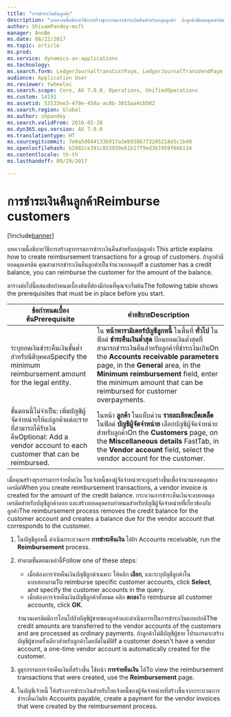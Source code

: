 ```yaml
---
title: "การชำระเงินคืนลูกค้า"
description: "บทความนี้อธิบายวิธีการสร้างธุรกรรมการชำระเงินคืนสำหรับกลุ่มลูกค้า  ถ้าลูกค้ามียอดดุลเครดิต คุณสามารถชำระเงินคืนลูกค้าเป็นจำนวนยอดดุล"
author: ShivamPandey-msft
manager: AnnBe
ms.date: 08/22/2017
ms.topic: article
ms.prod: 
ms.service: dynamics-ax-applications
ms.technology: 
ms.search.form: LedgerJournalTransCustPaym, LedgerJournalTransVendPaym
audience: Application User
ms.reviewer: twheeloc
ms.search.scope: Core, AX 7.0.0, Operations, UnifiedOperations
ms.custom: 14191
ms.assetid: 53533ee3-470e-458a-ac8b-3815aa4cb502
ms.search.region: Global
ms.author: shpandey
ms.search.validFrom: 2016-02-28
ms.dyn365.ops.version: AX 7.0.0
ms.translationtype: HT
ms.sourcegitcommit: 7e0a5d044133b917a3eb9386773205218e5c1b40
ms.openlocfilehash: b2882ce391c853939e51b27f9ed3b7459f66b134
ms.contentlocale: th-th
ms.lasthandoff: 09/29/2017

---
```


# <a name="reimburse-customers"></a><span data-ttu-id="bb33b-104">การชำระเงินคืนลูกค้า</span><span class="sxs-lookup"><span data-stu-id="bb33b-104">Reimburse customers</span></span>

[!include[banner](../includes/banner.md)]


<span data-ttu-id="bb33b-105">บทความนี้อธิบายวิธีการสร้างธุรกรรมการชำระเงินคืนสำหรับกลุ่มลูกค้า </span><span class="sxs-lookup"><span data-stu-id="bb33b-105">This article explains how to create reimbursement transactions for a group of customers.</span></span> <span data-ttu-id="bb33b-106">ถ้าลูกค้ามียอดดุลเครดิต คุณสามารถชำระเงินคืนลูกค้าเป็นจำนวนยอดดุล</span><span class="sxs-lookup"><span data-stu-id="bb33b-106">If a customer has a credit balance, you can reimburse the customer for the amount of the balance.</span></span> 

<span data-ttu-id="bb33b-107">ตารางต่อไปนี้แสดงข้อกำหนดเบื้องต้นที่ต้องมีก่อนที่คุณจะเริ่มต้น</span><span class="sxs-lookup"><span data-stu-id="bb33b-107">The following table shows the prerequisites that must be in place before you start.</span></span>

| <span data-ttu-id="bb33b-108">ข้อกำหนดเบื้องต้น</span><span class="sxs-lookup"><span data-stu-id="bb33b-108">Prerequisite</span></span>                                                            | <span data-ttu-id="bb33b-109">คำอธิบาย</span><span class="sxs-lookup"><span data-stu-id="bb33b-109">Description</span></span>                                                                                                                                                                                 |
|-------------------------------------------------------------------------|---------------------------------------------------------------------------------------------------------------------------------------------------------------------------------------------|
| <span data-ttu-id="bb33b-110">ระบุยอดเงินชำระคืนเงินขั้นต่ำสำหรับนิติบุคคล</span><span class="sxs-lookup"><span data-stu-id="bb33b-110">Specify the minimum reimbursement amount for the legal entity.</span></span>          | <span data-ttu-id="bb33b-111">ใน **หน้าพารามิเตอร์บัญชีลูกหนี้** ในพื้นที่ **ทั่วไป** ในฟิลด์ **ชำระคืนเงินต่ำสุด** ป้อนยอดเงินต่ำสุดที่สามารถชำระเงินคืนสำหรับลูกค้าที่ชำระเงินเกิน</span><span class="sxs-lookup"><span data-stu-id="bb33b-111">On the **Accounts receivable parameters** page, in the **General** area, in the **Minimum reimbursement** field, enter the minimum amount that can be reimbursed for customer overpayments.</span></span> |
| <span data-ttu-id="bb33b-112">ขั้นตอนนี้ไม่จำเป็น: เพิ่มบัญชีผู้จัดจำหน่ายให้แก่ลูกค้าแต่ละรายที่สามารถได้รับเงินคืน</span><span class="sxs-lookup"><span data-stu-id="bb33b-112">Optional: Add a vendor account to each customer that can be reimbursed.</span></span> | <span data-ttu-id="bb33b-113">ในหน้า **ลูกค้า** ในแท็บด่วน **รายละเอียดเบ็ดเตล็ด** ในฟิลด์ **บัญชีผู้จัดจำหน่าย** เลือกบัญชีผู้จัดจำหน่ายสำหรับลูกค้า</span><span class="sxs-lookup"><span data-stu-id="bb33b-113">On the **Customers** page, on the **Miscellaneous details** FastTab, in the **Vendor account** field, select the vendor account for the customer.</span></span>                                           |

<span data-ttu-id="bb33b-114">เมื่อคุณสร้างธุรกรรมการจ่ายคืนเงิน ใบแจ้งหนี้ของผู้จัดจำหน่ายจะถูกสร้างขึ้นเพื่อจำนวนยอดดุลของเครดิต</span><span class="sxs-lookup"><span data-stu-id="bb33b-114">When you create reimbursement transactions, a vendor invoice is created for the amount of the credit balance.</span></span> <span data-ttu-id="bb33b-115">กระบวนการชำระคืนเงินจะลบยอดดุลเครดิตสำหรับบัญชีลูกค้าออก และสร้างยอดดุลครบกำหนดสำหรับบัญชีผู้จัดจำหน่ายที่เกี่ยวข้องกับลูกค้า</span><span class="sxs-lookup"><span data-stu-id="bb33b-115">The reimbursement process removes the credit balance for the customer account and creates a balance due for the vendor account that corresponds to the customer.</span></span>

1.  <span data-ttu-id="bb33b-116">ในบัญชีลูกหนี้ ดำเนินกระบวนการ **การชำระคืนเงิน** ได้</span><span class="sxs-lookup"><span data-stu-id="bb33b-116">In Accounts receivable, run the **Reimbursement** process.</span></span>
2.  <span data-ttu-id="bb33b-117">ทำตามขั้นตอนเหล่านี้</span><span class="sxs-lookup"><span data-stu-id="bb33b-117">Follow one of these steps:</span></span>
    -   <span data-ttu-id="bb33b-118">เมื่อต้องการจ่ายคืนเงินบัญชีลูกค้าเฉพาะ ให้คลิก **เลือก**, และระบุบัญชีลูกค้าในแบบสอบถาม</span><span class="sxs-lookup"><span data-stu-id="bb33b-118">To reimburse specific customer accounts, click **Select**, and specify the customer accounts in the query.</span></span>
    -   <span data-ttu-id="bb33b-119">เมื่อต้องการจ่ายคืนเงินบัญชีลูกค้าทั้งหมด คลิก **ตกลง**</span><span class="sxs-lookup"><span data-stu-id="bb33b-119">To reimburse all customer accounts, click **OK**.</span></span>

    <span data-ttu-id="bb33b-120">จำนวนเครดิตมีการโอนไปยังบัญชีผู้ขายของลูกค้าและดำเนินการเป็นการชำระเงินแบบปกติ</span><span class="sxs-lookup"><span data-stu-id="bb33b-120">The credit amounts are transferred to the vendor accounts of the customers and are processed as ordinary payments.</span></span> <span data-ttu-id="bb33b-121">ถ้าลูกค้าไม่มีบัญชีผู้ขาย โปรแกรมจะสร้างบัญชีผู้ขายครั้งเดียวสำหรับลูกค้าโดยอัตโนมัติ</span><span class="sxs-lookup"><span data-stu-id="bb33b-121">If a customer doesn't have a vendor account, a one-time vendor account is automatically created for the customer.</span></span>
3.  <span data-ttu-id="bb33b-122">ดูธุรกรรมการจ่ายคืนเงินที่สร้างขึ้น ใช้หน้า **การจ่ายคืนเงิน** ได้</span><span class="sxs-lookup"><span data-stu-id="bb33b-122">To view the reimbursement transactions that were created, use the **Reimbursement** page.</span></span>
4.  <span data-ttu-id="bb33b-123">ในบัญชีเจ้าหนี้ ให้สร้างการชำระเงินสำหรับใบแจ้งหนี้ของผู้จัดจำหน่ายที่สร้างขึ้นจากกระบวนการชำระคืนเงิน</span><span class="sxs-lookup"><span data-stu-id="bb33b-123">In Accounts payable, create a payment for the vendor invoices that were created by the reimbursement process.</span></span>





